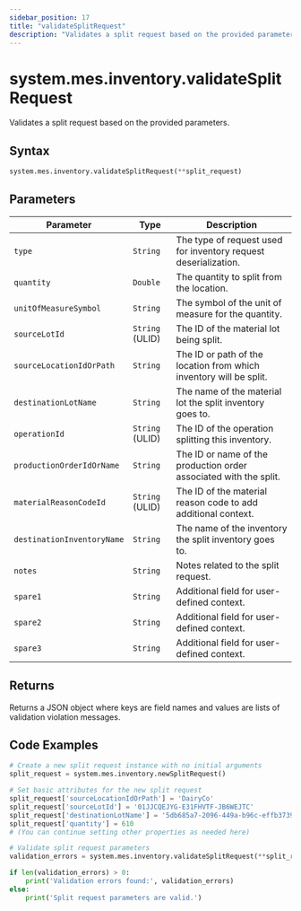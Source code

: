 ```yaml
---
sidebar_position: 17
title: "validateSplitRequest"
description: "Validates a split request based on the provided parameters."
---
```


# system.mes.inventory.validateSplitRequest

Validates a split request based on the provided parameters.

## Syntax
```python
system.mes.inventory.validateSplitRequest(**split_request)
```

## Parameters

| Parameter                   | Type            | Description                                                              |
|-----------------------------|-----------------|--------------------------------------------------------------------------|
| `type`                      | `String`        | The type of request used for inventory request deserialization.          |
| `quantity`                  | `Double`        | The quantity to split from the location.                                 |
| `unitOfMeasureSymbol`       | `String`        | The symbol of the unit of measure for the quantity.                      |
| `sourceLotId`               | `String` (ULID) | The ID of the material lot being split.                                  |
| `sourceLocationIdOrPath`    | `String`        | The ID or path of the location from which inventory will be split.       |
| `destinationLotName`        | `String`        | The name of the material lot the split inventory goes to.                |
| `operationId`               | `String` (ULID) | The ID of the operation splitting this inventory.                        |
| `productionOrderIdOrName`   | `String`        | The ID or name of the production order associated with the split.        |
| `materialReasonCodeId`      | `String` (ULID) | The ID of the material reason code to add additional context.            |
| `destinationInventoryName`  | `String`        | The name of the inventory the split inventory goes to.                   |
| `notes`                     | `String`        | Notes related to the split request.                                      |
| `spare1`                    | `String`        | Additional field for user-defined context.                               |
| `spare2`                    | `String`        | Additional field for user-defined context.                               |
| `spare3`                    | `String`        | Additional field for user-defined context.                               |

## Returns

Returns a JSON object where keys are field names and values are lists of validation violation messages.

## Code Examples

```python
# Create a new split request instance with no initial arguments
split_request = system.mes.inventory.newSplitRequest()

# Set basic attributes for the new split request
split_request['sourceLocationIdOrPath'] = 'DairyCo'
split_request['sourceLotId'] = '01JJCQEJYG-E31FHVTF-JB6WEJTC'
split_request['destinationLotName'] = '5db685a7-2096-449a-b96c-effb3739e021'
split_request['quantity'] = 610
# (You can continue setting other properties as needed here)

# Validate split request parameters
validation_errors = system.mes.inventory.validateSplitRequest(**split_request)

if len(validation_errors) > 0:
    print('Validation errors found:', validation_errors)
else:
    print('Split request parameters are valid.')
```